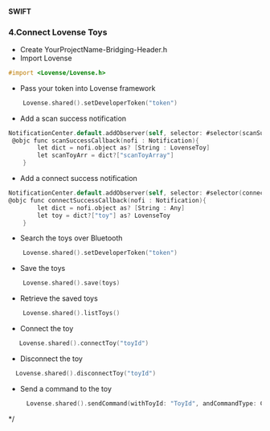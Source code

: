 #### SWIFT
### 4.Connect Lovense Toys

- Create YourProjectName-Bridging-Header.h 
- Import Lovense 

```objective-c
#import <Lovense/Lovense.h>
```

-   Pass your token into Lovense framework

```objective-c
    Lovense.shared().setDeveloperToken("token")
```

-  Add a scan success notification
```objective-c
NotificationCenter.default.addObserver(self, selector: #selector(scanSuccessCallback), name: NSNotification.Name(rawValue: kToyScanSuccessNotification), object: nil)     //Scanning toy success notification
 @objc func scanSuccessCallback(nofi : Notification){
        let dict = nofi.object as? [String : LovenseToy]
        let scanToyArr = dict?["scanToyArray"]
    }
```

-  Add a connect success notification
```objective-c
NotificationCenter.default.addObserver(self, selector: #selector(connectSuccessCallback), name: NSNotification.Name(rawValue: kToyConnectSuccessNotification), object: nil)     //Connected toy successfully notification
@objc func connectSuccessCallback(nofi : Notification){
        let dict = nofi.object as? [String : Any]
        let toy = dict?["toy"] as? LovenseToy
    }
```

-  Search the toys over Bluetooth

```objective-c
    Lovense.shared().setDeveloperToken("token")
```


-  Save the toys

```objective-c
    Lovense.shared().save(toys)
```

-  Retrieve the saved toys

```objective-c
    Lovense.shared().listToys()

```

-   Connect the toy

```objective-c
   Lovense.shared().connectToy("toyId")

```


-   Disconnect the  toy

```objective-c
  Lovense.shared().disconnectToy("toyId")

```

-    Send a command to the toy

```objective-c
     Lovense.shared().sendCommand(withToyId: "ToyId", andCommandType: COMMAND_VIBRATE, andParamDict: [kSendCommandParamKey_VibrateLevel:20])
```



 */

